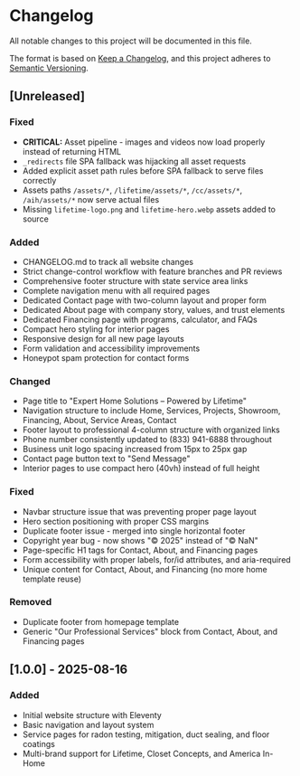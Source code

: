 # Changelog

All notable changes to this project will be documented in this file.

The format is based on [Keep a Changelog](https://keepachangelog.com/en/1.0.0/),
and this project adheres to [Semantic Versioning](https://semver.org/spec/v2.0.0.html).

## [Unreleased]

### Fixed
- **CRITICAL:** Asset pipeline - images and videos now load properly instead of returning HTML
- `_redirects` file SPA fallback was hijacking all asset requests
- Added explicit asset path rules before SPA fallback to serve files correctly
- Assets paths `/assets/*`, `/lifetime/assets/*`, `/cc/assets/*`, `/aih/assets/*` now serve actual files
- Missing `lifetime-logo.png` and `lifetime-hero.webp` assets added to source

### Added
- CHANGELOG.md to track all website changes
- Strict change-control workflow with feature branches and PR reviews
- Comprehensive footer structure with state service area links
- Complete navigation menu with all required pages
- Dedicated Contact page with two-column layout and proper form
- Dedicated About page with company story, values, and trust elements
- Dedicated Financing page with programs, calculator, and FAQs
- Compact hero styling for interior pages
- Responsive design for all new page layouts
- Form validation and accessibility improvements
- Honeypot spam protection for contact forms

### Changed
- Page title to "Expert Home Solutions – Powered by Lifetime"
- Navigation structure to include Home, Services, Projects, Showroom, Financing, About, Service Areas, Contact
- Footer layout to professional 4-column structure with organized links
- Phone number consistently updated to (833) 941-6888 throughout
- Business unit logo spacing increased from 15px to 25px gap
- Contact page button text to "Send Message"
- Interior pages to use compact hero (40vh) instead of full height

### Fixed
- Navbar structure issue that was preventing proper page layout
- Hero section positioning with proper CSS margins
- Duplicate footer issue - merged into single horizontal footer
- Copyright year bug - now shows "© 2025" instead of "© NaN"
- Page-specific H1 tags for Contact, About, and Financing pages
- Form accessibility with proper labels, for/id attributes, and aria-required
- Unique content for Contact, About, and Financing (no more home template reuse)

### Removed
- Duplicate footer from homepage template
- Generic "Our Professional Services" block from Contact, About, and Financing pages

## [1.0.0] - 2025-08-16

### Added
- Initial website structure with Eleventy
- Basic navigation and layout system
- Service pages for radon testing, mitigation, duct sealing, and floor coatings
- Multi-brand support for Lifetime, Closet Concepts, and America In-Home

